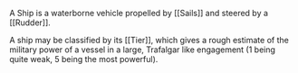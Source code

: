 A Ship is a waterborne vehicle propelled by [[Sails]] and steered by a [[Rudder]]. 

A ship may be classified by its [[Tier]], which gives a rough estimate of the military power of a vessel in a large, Trafalgar like engagement (1 being quite weak, 5 being the most powerful).